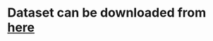 # Dataset can be downloaded from [here](https://www.kaggle.com/datasets/marquis03/flower-classification)
